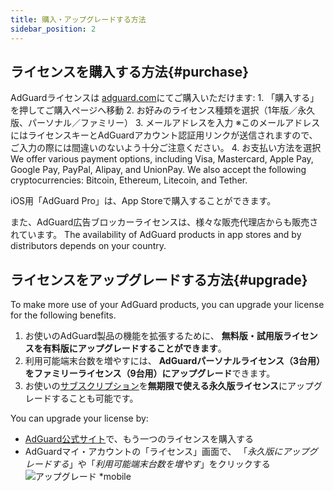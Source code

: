 ```yaml
---
title: 購入・アップグレードする方法
sidebar_position: 2
---
```


## ライセンスを購入する方法{#purchase}

AdGuardライセンスは [adguard.com](https://adguard.com/license.html)にてご購入いただけます: 1.  「購入する」を押してご購入ページへ移動 2.  お好みのライセンス種類を選択（1年版／永久版、パーソナル／ファミリー） 3.  メールアドレスを入力 ※このメールアドレスにはライセンスキーとAdGuardアカウント認証用リンクが送信されますので、ご入力の際には間違いのないよう十分ご注意ください。 4.  お支払い方法を選択 We offer various payment options, including Visa, Mastercard, Apple Pay, Google Pay, PayPal, Alipay, and UnionPay. We also accept the following cryptocurrencies: Bitcoin, Ethereum, Litecoin, and Tether.

iOS用「AdGuard Pro」は、App Storeで購入することができます。

また、AdGuard広告ブロッカーライセンスは、様々な販売代理店からも販売されています。 The availability of AdGuard products in app stores and by distributors depends on your country.

## ライセンスをアップグレードする方法{#upgrade}

To make more use of your AdGuard products, you can upgrade your license for the following benefits.

1. お使いのAdGuard製品の機能を拡張するために、 **無料版・試用版ライセンスを有料版にアップグレードすることができます**。
2. 利用可能端末台数を増やすには、 **AdGuardパーソナルライセンス（3台用）をファミリーライセンス（9台用）にアップグレード**できます。
3. お使いの[サブスクリプション](../what-is)を**無期限で使える永久版ライセンス**にアップグレードすることも可能です。

You can upgrade your license by:
  * [AdGuard公式サイト](https://adguard.com)で、もう一つのライセンスを購入する
  * AdGuardマイ・アカウントの「ライセンス」画面で、 「*永久版にアップグレードする*」や「*利用可能端末台数を増やす*」をクリックする ![アップグレード *mobile](https://cdn.adtidy.org/content/kb/ad_blocker/general/newaccount-upgrade.png)
